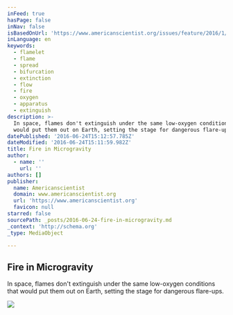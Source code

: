 ```yaml
---
inFeed: true
hasPage: false
inNav: false
isBasedOnUrl: 'https://www.americanscientist.org/issues/feature/2016/1/fire-in-microgravity/1'
inLanguage: en
keywords:
  - flamelet
  - flame
  - spread
  - bifurcation
  - extinction
  - flow
  - fire
  - oxygen
  - apparatus
  - extinguish
description: >-
  In space, flames don't extinguish under the same low-oxygen conditions that
  would put them out on Earth, setting the stage for dangerous flare-ups. 
datePublished: '2016-06-24T15:12:57.785Z'
dateModified: '2016-06-24T15:11:59.982Z'
title: Fire in Microgravity
author:
  - name: ''
    url: ''
authors: []
publisher:
  name: Americanscientist
  domain: www.americanscientist.org
  url: 'https://www.americanscientist.org'
  favicon: null
starred: false
sourcePath: _posts/2016-06-24-fire-in-microgravity.md
_context: 'http://schema.org'
_type: MediaObject

---
```

<article style=""><h1>Fire in Microgravity</h1><p>In space, flames don't extinguish under the same low-oxygen conditions that would put them out on Earth, setting the stage for dangerous flare-ups. </p><img src="https://imgflo.herokuapp.com/graph/vahj1ThiexotieMo/ef3713f1f43629c5234ef4604429a537/croprotate.jpg?cropheight=1804&amp;cropwidth=399&amp;degrees=0&amp;input=http%3A%2F%2Famsciadmin.eresources.com%2FLibraries%2Fimages%2F20151281415311595-2016-01WichmanF3.jpg%3Fst%3D00&amp;x=0&amp;y=0" /></article>